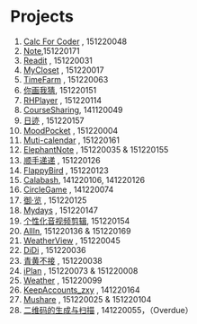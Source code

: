 # Projects

1. [Calc For Coder](https://github.com/LeBW/Calc-For-Coder.git) , 151220048
1. [Note](https://github.com/zx8054/Note.git),151220171
1. [Readit](https://github.com/brucewayne0/myReadit.git) , 151220031
1. [MyCloset](https://github.com/rubychen0611/MyCloset.git) , 151220017
1. [TimeFarm](https://github.com/triumphalLiu/TimeFarm.git) , 151220063
1. [你画我猜](https://github.com/AlexYinHan/Let-s-Draw.git), 151220151
1. [RHPlayer](https://github.com/RailgunHamster/RHPlayer.git) , 151220114
1. [CourseSharing](https://github.com/ryufa123/coursesharing.git), 141120049
1. [日迹](https://github.com/asinmhk/DayRecorder.git) , 151220157
1. [MoodPocket](https://github.com/zengbingjie/MoodPocket.git) , 151220004
1. [Muti-calendar](https://github.com/nimrodzhang/Muti-calendar.git) , 151220161
1. [ElephantNote](https://github.com/youzi1984/ElephantNote.git) , 151220035 & 151220155
1. [顺手递递](https://github.com/jarsar/Eexpress.git) , 151220126
1. [FlappyBird](https://github.com/kiking/FlappyBird.git) , 151220123
1. [Calabash](https://github.com/meibanfa/Calabash.git), 141220106, 141220126
1. [CircleGame](https://github.com/GreensHD/CircleGame.git) , 141220074
1. [御·览](https://github.com/thunderning/NovelReader) , 151220125
1. [Mydays](https://github.com/labman010/Mydays.git) , 151220147
1. [个性化音视频剪辑](https://github.com/REXYXX/Regas.git), 151220154
1. [AllIn](https://github.com/challvy/app-2017f-AllIn.git), 151220136 & 151220169
1. [WeatherView](https://github.com/jimmy233/Weather.git) , 151220045
1. [DiDi](https://github.com/NJU151220036/SwiftHomework.git) , 151220036
1. [青黄不接](https://github.com/Mr-Ace-1997/QingHuangBuJie.git) , 151220038
1. [iPlan](https://github.com/chy123chy/iPlan.git) , 151220073 & 151220008
1. [Weather](https://github.com/d289760860/Weather.git) , 151220099
1. [KeepAccounts_zxy](https://github.com/ZhuXiuyu/KeepAccunts_zxy) , 141220164
1. [Mushare](https://github.com/Fayedy/Mushare) , 151220025 & 151220104
1. [二维码的生成与扫描](https://github.com/JunkaiLee/2Dcode.git) , 141220055，（Overdue）
